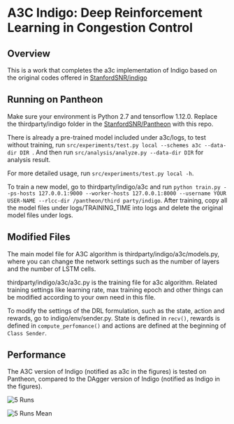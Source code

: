 # A3C Indigo: Deep Reinforcement Learning in Congestion Control
## Overview
This is a work that completes the a3c implementation of Indigo based on the original codes offered in [StanfordSNR/indigo](https://github.com/StanfordSNR/indigo)

## Running on Pantheon
Make sure your environment is Python 2.7 and tensorflow 1.12.0. Replace the thirdparty/indigo folder in the [StanfordSNR/Pantheon](https://github.com/StanfordSNR/pantheon) with this repo.

There is already a pre-trained model included under a3c/logs, to test without training, run ```src/experiments/test.py local --schemes a3c --data-dir DIR ```. And then run ```src/analysis/analyze.py --data-dir DIR``` for analysis result. 

For more detailed usage, run ```src/experiments/test.py local -h```.

To train a new model, go to thirdparty/indigo/a3c and run ```python train.py --ps-hosts 127.0.0.1:9000 --worker-hosts 127.0.0.1:8000 --username YOUR USER-NAME --rlcc-dir /pantheon/third party/indigo```. After training, copy all the model files under logs/TRAINING_TIME into logs and delete the original model files under logs.

## Modified Files
The main model file for A3C algorithm is thirdparty/indigo/a3c/models.py, where you can change the network settings such as the number of layers and the number of LSTM cells.

thirdparty/indigo/a3c/a3c.py is the training file for a3c algorithm. Related training settings like learning rate, max training epoch and other things can be modified according to your own need in this file.

To modify the settings of the DRL formulation, such as the state, action and rewards, go to indigo/env/sender.py. State is defined in ```recv()```, rewards is defined in ```compute_perfomance()``` and actions are defined at the beginning of ```Class Sender```.

## Performance
The A3C version of Indigo (notified as a3c in the figures) is tested on Pantheon, compared to the DAgger version of Indigo (notified as Indigo in the figures).

![5 Runs](https://github.com/caoshiyi/a3c_indigo/blob/master/performance/pantheon_summary.png?raw=true)

![5 Runs Mean](https://github.com/caoshiyi/a3c_indigo/blob/master/performance/pantheon_summary_mean.png?raw=true)

